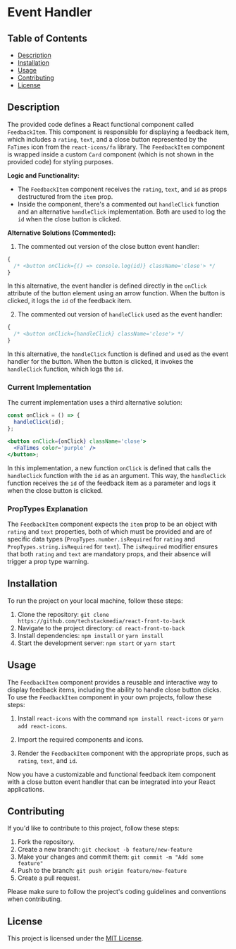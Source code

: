 # Event Handler

## Table of Contents

- [Description](#description)
- [Installation](#installation)
- [Usage](#usage)
- [Contributing](#contributing)
- [License](#license)

## Description

The provided code defines a React functional component called `FeedbackItem`. This component is responsible for displaying a feedback item, which includes a `rating`, `text`, and a close button represented by the `FaTimes` icon from the `react-icons/fa` library. The `FeedbackItem` component is wrapped inside a custom `Card` component (which is not shown in the provided code) for styling purposes.

**Logic and Functionality:**

- The `FeedbackItem` component receives the `rating`, `text`, and `id` as props destructured from the `item` prop.
- Inside the component, there's a commented out `handleClick` function and an alternative `handleClick` implementation. Both are used to log the `id` when the close button is clicked.

**Alternative Solutions (Commented):**

1. The commented out version of the close button event handler:

```jsx
{
  /* <button onClick={() => console.log(id)} className='close'> */
}
```

In this alternative, the event handler is defined directly in the `onClick` attribute of the button element using an arrow function. When the button is clicked, it logs the `id` of the feedback item.

2. The commented out version of `handleClick` used as the event handler:

```jsx
{
  /* <button onClick={handleClick} className='close'> */
}
```

In this alternative, the `handleClick` function is defined and used as the event handler for the button. When the button is clicked, it invokes the `handleClick` function, which logs the `id`.

### Current Implementation

The current implementation uses a third alternative solution:

```jsx
const onClick = () => {
  handleClick(id);
};

<button onClick={onClick} className='close'>
  <FaTimes color='purple' />
</button>;
```

In this implementation, a new function `onClick` is defined that calls the `handleClick` function with the `id` as an argument. This way, the `handleClick` function receives the `id` of the feedback item as a parameter and logs it when the close button is clicked.

### PropTypes Explanation

The `FeedbackItem` component expects the `item` prop to be an object with `rating` and `text` properties, both of which must be provided and are of specific data types (`PropTypes.number.isRequired` for `rating` and `PropTypes.string.isRequired` for `text`). The `isRequired` modifier ensures that both `rating` and `text` are mandatory props, and their absence will trigger a prop type warning.

## Installation

To run the project on your local machine, follow these steps:

1. Clone the repository: `git clone https://github.com/techstackmedia/react-front-to-back`
2. Navigate to the project directory: `cd react-front-to-back`
3. Install dependencies: `npm install` or `yarn install`
4. Start the development server: `npm start` or `yarn start`

## Usage

The `FeedbackItem` component provides a reusable and interactive way to display feedback items, including the ability to handle close button clicks. To use the `FeedbackItem` component in your own projects, follow these steps:

1. Install `react-icons` with the command `npm install react-icons` or `yarn add react-icons`.

2. Import the required components and icons.

3. Render the `FeedbackItem` component with the appropriate props, such as `rating`, `text`, and `id`.

Now you have a customizable and functional feedback item component with a close button event handler that can be integrated into your React applications.

## Contributing

If you'd like to contribute to this project, follow these steps:

1. Fork the repository.
2. Create a new branch: `git checkout -b feature/new-feature`
3. Make your changes and commit them: `git commit -m "Add some feature"`
4. Push to the branch: `git push origin feature/new-feature`
5. Create a pull request.

Please make sure to follow the project's coding guidelines and conventions when contributing.

## License

This project is licensed under the [MIT License](https://opensource.org/licenses/MIT).
